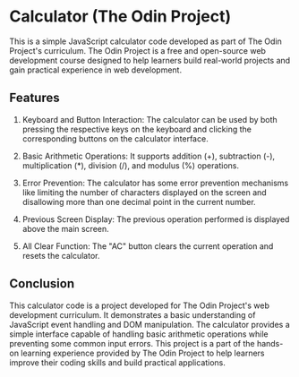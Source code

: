 # Calculator (The Odin Project)

This is a simple JavaScript calculator code developed as part of The Odin Project's curriculum. The Odin Project is a free and open-source web development course designed to help learners build real-world projects and gain practical experience in web development.

## Features

1. Keyboard and Button Interaction: The calculator can be used by both pressing the respective keys on the keyboard and clicking the corresponding buttons on the calculator interface.

2. Basic Arithmetic Operations: It supports addition (+), subtraction (-), multiplication (\*), division (/), and modulus (%) operations.

3. Error Prevention: The calculator has some error prevention mechanisms like limiting the number of characters displayed on the screen and disallowing more than one decimal point in the current number.

4. Previous Screen Display: The previous operation performed is displayed above the main screen.

5. All Clear Function: The "AC" button clears the current operation and resets the calculator.

## Conclusion

This calculator code is a project developed for The Odin Project's web development curriculum. It demonstrates a basic understanding of JavaScript event handling and DOM manipulation. The calculator provides a simple interface capable of handling basic arithmetic operations while preventing some common input errors. This project is a part of the hands-on learning experience provided by The Odin Project to help learners improve their coding skills and build practical applications.
